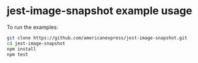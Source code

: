 # jest-image-snapshot example usage
To run the examples:
```bash
git clone https://github.com/americanexpress/jest-image-snapshot.git
cd jest-image-snapshot
npm install
npm test
```
